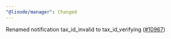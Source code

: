 ```yaml
---
"@linode/manager": Changed
---
```


Renamed notification tax_id_invalid to tax_id_verifying ([#10967](https://github.com/linode/manager/pull/10967))
